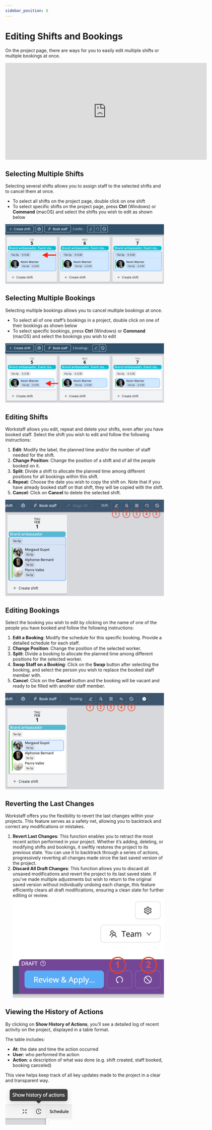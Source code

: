 ```yaml
---
sidebar_position: 8
---
```


# Editing Shifts and Bookings

On the project page, there are ways for you to easily edit multiple shifts or multiple bookings at once.

<iframe width="640" height="307" src="https://www.loom.com/embed/fa218e5279844c948ebda2c71f58257d" frameborder="0" webkitallowfullscreen mozallowfullscreen allowfullscreen></iframe>

## Selecting Multiple Shifts
Selecting several shifts allows you to assign staff to the selected shifts and to cancel them at once.
- To select all shifts on the project page, double click on one shift
- To select specific shifts on the project page, press **Ctrl** (Windows) or **Command** (macOS) and select the shifts you wish to edit as shown below

![select_multiple_shifts.png](Images/select_multiple_shifts.png)

## Selecting Multiple Bookings
Selecting multiple bookings allows you to cancel multiple bookings at once.
- To select all of one staff’s bookings in a project, double click on one of their bookings as shown below
- To select specific bookings, press **Ctrl** (Windows) or **Command** (macOS) and select the bookings you wish to edit

![select_multiple_bookings.png](Images/select_multiple_bookings.png)

## Editing Shifts 
Workstaff allows you edit, repeat and delete your shifts, even after you have booked staff.
Select the shift you wish to edit and follow the following instructions: 
1. **Edit**: Modify the label, the planned time and/or the number of staff needed for the shift.
2. **Change Position**: Change the position of a shift and of all the people booked on it.
3. **Split**: Divide a shift to allocate the planned time among different positions for all bookings within this shift.
4. **Repeat**: Choose the date you wish to copy the shift on. Note that if you have already booked staff on that shift, they will be copied with the shift.
5. **Cancel**: Click on **Cancel** to delete the selected shift.

![editing-shift.png](Images/edit-shifts.png)

## Editing Bookings
Select the booking you wish to edit by clicking on the name of one of the people you have booked and follow the following instructions:
1. **Edit a Booking**: Modify the schedule for this specific booking. Provide a detailed schedule for each staff.
2. **Change Position**: Change the position of the selected worker.
3. **Split**: Divide a booking to allocate the planned time among different positions for the selected worker.
4. **Swap Staff on a Booking**: Click on the **Swap** button after selecting the booking, and select the person you wish to replace the booked staff member with.
5. **Cancel**: Click on the **Cancel** button and the booking will be vacant and ready to be filled with another staff member.

![editing-booking.png](Images/editing-booking.png)

## Reverting the Last Changes 
Workstaff offers you the flexibility to revert the last changes within your projects. This feature serves as a safety net, allowing you to backtrack and correct any modifications or mistakes.

1. **Revert Last Changes**: This function enables you to retract the most recent action performed in your project. Whether it’s adding, deleting, or modifying shifts and bookings, it swiftly restores the project to its previous state. You can use it to backtrack through a series of actions, progressively reverting all changes made since the last saved version of the project.
2. **Discard All Draft Changes**: This function allows you to discard all unsaved modifications and revert the project to its last saved state. If you've made multiple adjustments but wish to return to the original saved version without individually undoing each change, this feature efficiently clears all draft modifications, ensuring a clean slate for further editing or review.
![undo.png](Images/Undo.png)

## Viewing the History of Actions
By clicking on **Show History of Actions**, you’ll see a detailed log of recent activity on the project, displayed in a table format.

The table includes: 
- **At**: the date and time the action occurred
- **User**: who performed the action 
- **Action**: a description of what was done (e.g. shift created, staff booked, booking canceled)

This view helps keep track of all key updates made to the project in a clear and transparent way.

![action-history-en.png](Images/action-history-en.png)